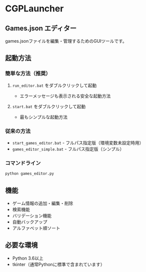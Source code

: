 # CGPLauncher

## Games.json エディター

games.jsonファイルを編集・管理するためのGUIツールです。

## 起動方法

### 簡単な方法（推奨）
1. `run_editor.bat` をダブルクリックして起動
   - エラーメッセージも表示される安全な起動方法

2. `start.bat` をダブルクリックして起動
   - 最もシンプルな起動方法

### 従来の方法
- `start_games_editor.bat` - フルパス指定版（環境変数未設定時用）
- `games_editor_simple.bat` - フルパス指定版（シンプル）

### コマンドライン
```bash
python games_editor.py
```

## 機能
- ゲーム情報の追加・編集・削除
- 検索機能
- バリデーション機能
- 自動バックアップ
- アルファベット順ソート

## 必要な環境
- Python 3.6以上
- tkinter（通常Pythonに標準で含まれています）